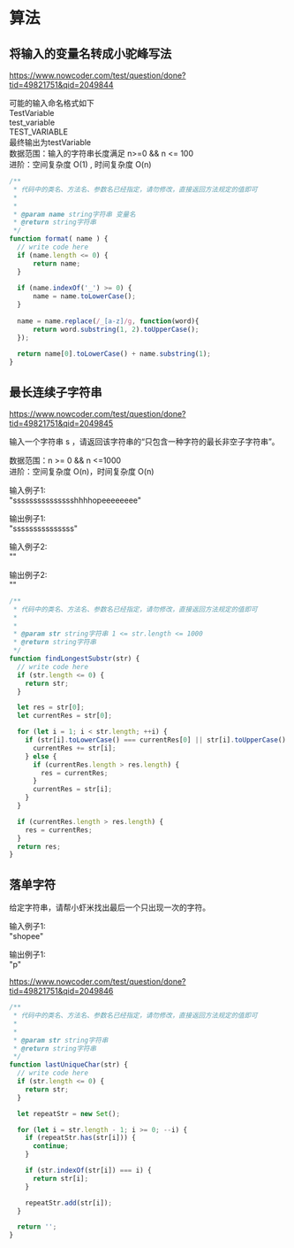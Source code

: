 # 算法

## 将输入的变量名转成小驼峰写法

<https://www.nowcoder.com/test/question/done?tid=49821751&qid=2049844>

可能的输入命名格式如下  
TestVariable  
test_variable  
TEST_VARIABLE  
最终输出为testVariable  
数据范围：输入的字符串长度满足 n>=0 && n <= 100  
进阶：空间复杂度 O(1) , 时间复杂度 O(n)  

``` javascript
/**
 * 代码中的类名、方法名、参数名已经指定，请勿修改，直接返回方法规定的值即可
 *
 * 
 * @param name string字符串 变量名
 * @return string字符串
 */
function format( name ) {
  // write code here
  if (name.length <= 0) {
      return name;
  }
  
  if (name.indexOf('_') >= 0) {
      name = name.toLowerCase();
  }
  
  name = name.replace(/_[a-z]/g, function(word){
      return word.substring(1, 2).toUpperCase();
  });
  
  return name[0].toLowerCase() + name.substring(1);
}
```

## 最长连续子字符串

<https://www.nowcoder.com/test/question/done?tid=49821751&qid=2049845>

输入一个字符串 s ，请返回该字符串的“只包含一种字符的最长非空子字符串”。  

数据范围：n >= 0 && n <=1000  
进阶：空间复杂度 O(n)，时间复杂度 O(n)  

输入例子1:  
"ssssssssssssssshhhhopeeeeeeee"  

输出例子1:  
"sssssssssssssss"  

输入例子2:  
""  

输出例子2:  
""  

``` javascript
/**
 * 代码中的类名、方法名、参数名已经指定，请勿修改，直接返回方法规定的值即可
 *
 * 
 * @param str string字符串 1 <= str.length <= 1000
 * @return string字符串
 */
function findLongestSubstr(str) {
  // write code here
  if (str.length <= 0) {
    return str;
  }

  let res = str[0];
  let currentRes = str[0];

  for (let i = 1; i < str.length; ++i) {
    if (str[i].toLowerCase() === currentRes[0] || str[i].toUpperCase() === currentRes[0]) {
      currentRes += str[i];
    } else {
      if (currentRes.length > res.length) {
        res = currentRes;
      }
      currentRes = str[i];
    }
  }

  if (currentRes.length > res.length) {
    res = currentRes;
  }
  return res;
}
```

## 落单字符

给定字符串，请帮小虾米找出最后一个只出现一次的字符。  

输入例子1:  
"shopee"  

输出例子1:  
"p"  

<https://www.nowcoder.com/test/question/done?tid=49821751&qid=2049846>

``` javascript
/**
 * 代码中的类名、方法名、参数名已经指定，请勿修改，直接返回方法规定的值即可
 *
 * 
 * @param str string字符串
 * @return string字符串
 */
function lastUniqueChar(str) {
  // write code here
  if (str.length <= 0) {
    return str;
  }

  let repeatStr = new Set();

  for (let i = str.length - 1; i >= 0; --i) {
    if (repeatStr.has(str[i])) {
      continue;
    }

    if (str.indexOf(str[i]) === i) {
      return str[i];
    }

    repeatStr.add(str[i]);
  }

  return '';
}
```

